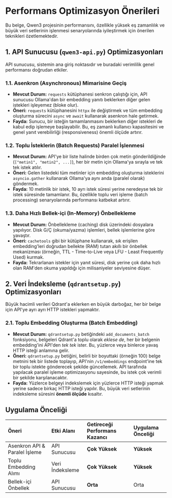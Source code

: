 # Performans Optimizasyon Önerileri

Bu belge, Qwen3 projesinin performansını, özellikle yüksek eş zamanlılık ve büyük veri setlerinin işlenmesi senaryolarında iyileştirmek için önerilen teknikleri özetlemektedir.

## 1. API Sunucusu (`qwen3-api.py`) Optimizasyonları

API sunucusu, sistemin ana giriş noktasıdır ve buradaki verimlilik genel performansı doğrudan etkiler.

### 1.1. Asenkron (Asynchronous) Mimarisine Geçiş

- **Mevcut Durum:** `requests` kütüphanesi senkron çalıştığı için, API sunucusu Ollama'dan bir embedding yanıtı beklerken diğer gelen istekleri işleyemez (bloke olur).
- **Öneri:** `requests` kütüphanesini `httpx` ile değiştirmek ve tüm embedding oluşturma sürecini `async` ve `await` kullanarak asenkron hale getirmek.
- **Fayda:** Sunucu, bir isteğin tamamlanmasını beklerken diğer istekleri de kabul edip işlemeye başlayabilir. Bu, eş zamanlı kullanıcı kapasitesini ve genel yanıt verebilirliği (responsiveness) önemli ölçüde artırır.

### 1.2. Toplu İsteklerin (Batch Requests) Paralel İşlenmesi

- **Mevcut Durum:** API'ye bir liste halinde birden çok metin gönderildiğinde (`["metin1", "metin2", ...]`), her bir metin için Ollama'ya sırayla ve tek tek istek atılır.
- **Öneri:** Gelen listedeki tüm metinler için embedding oluşturma isteklerini `asyncio.gather` kullanarak Ollama'ya aynı anda (paralel olarak) göndermek.
- **Fayda:** 10 metinlik bir istek, 10 ayrı istek süresi yerine neredeyse tek bir istek süresinde tamamlanır. Bu, özellikle toplu veri işleme (batch processing) senaryolarında performansı katbekat artırır.

### 1.3. Daha Hızlı Bellek-içi (In-Memory) Önbellekleme

- **Mevcut Durum:** Önbellekleme (caching) disk üzerindeki dosyalara yapılıyor. Disk G/Ç (okuma/yazma) işlemleri, bellek işlemlerine göre yavaştır.
- **Öneri:** `cachetools` gibi bir kütüphane kullanarak, sık erişilen embedding'leri doğrudan bellekte (RAM) tutan akıllı bir önbellek mekanizması (örneğin, TTL - Time-to-Live veya LFU - Least Frequently Used) kurmak.
- **Fayda:** Tekrarlanan istekler için yanıt süresi, disk yerine çok daha hızlı olan RAM'den okuma yapıldığı için milisaniyeler seviyesine düşer.

## 2. Veri İndeksleme (`qdrantsetup.py`) Optimizasyonları

Büyük hacimli verileri Qdrant'a eklerken en büyük darboğaz, her bir belge için API'ye ayrı ayrı HTTP istekleri yapmaktır.

### 2.1. Toplu Embedding Oluşturma (Batch Embedding)

- **Mevcut Durum:** `qdrantsetup.py` betiğindeki `add_documents_batch` fonksiyonu, belgeleri Qdrant'a toplu olarak *eklese de*, her bir belgenin embedding'ini API'den *tek tek* ister. Bu, yüzlerce veya binlerce yavaş HTTP isteği anlamına gelir.
- **Öneri:** `qdrantsetup.py` betiğini, belirli bir boyuttaki (örneğin 100) belge metnini tek bir listede toplayıp, API'nin `/v1/embeddings` endpoint'ine tek bir toplu istekte gönderecek şekilde güncellemek. API tarafında yapılacak paralel işleme optimizasyonu sayesinde, bu istek çok verimli bir şekilde karşılanacaktır.
- **Fayda:** Yüzlerce belgeyi indekslemek için yüzlerce HTTP isteği yapmak yerine sadece birkaç HTTP isteği yapılır. Bu, büyük veri setlerinin indeksleme süresini **önemli ölçüde** kısaltır.

## Uygulama Önceliği

| Öneri | Etki Alanı | Getireceği Performans Kazancı | Uygulama Önceliği |
| :--- | :--- | :--- | :--- |
| Asenkron API & Paralel İşleme | API Sunucusu | **Çok Yüksek** | **Yüksek** |
| Toplu Embedding Alımı | Veri İndeksleme | **Çok Yüksek** | **Yüksek** |
| Bellek-içi Önbellek | API Sunucusu | **Orta** | Orta |
